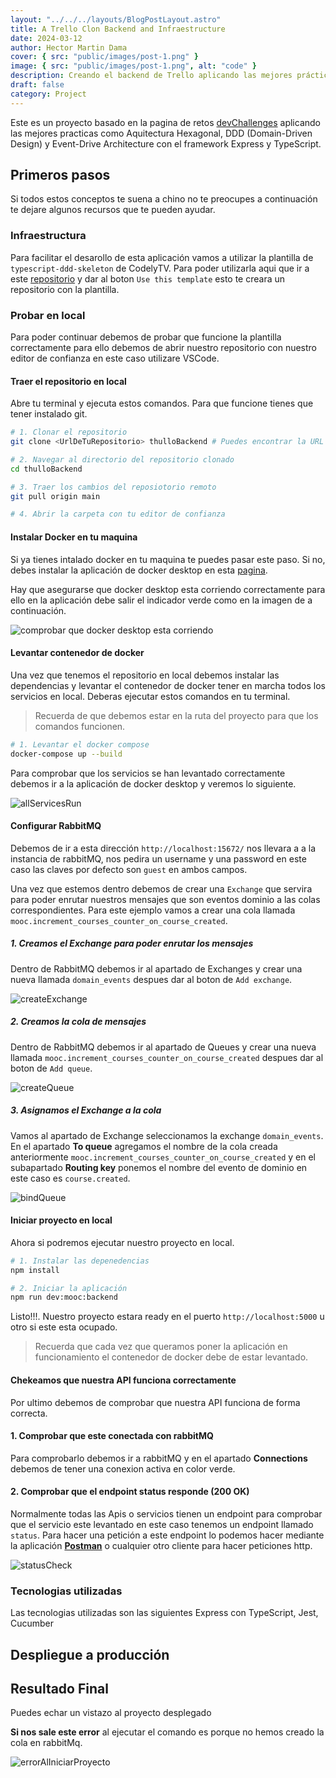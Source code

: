 ```yaml
---
layout: "../../../layouts/BlogPostLayout.astro"
title: A Trello Clon Backend and Infraestructure
date: 2024-03-12
author: Hector Martin Dama
cover: { src: "public/images/post-1.png" }
image: { src: "public/images/post-1.png", alt: "code" }
description: Creando el backend de Trello aplicando las mejores prácticas como Arquitectura Hexagonal, DDD (Domain-Driven Design) y Event-Driven Architecture.
draft: false
category: Project
---
```


Este es un proyecto basado en la pagina de retos [devChallenges](https://legacy.devchallenges.io/challenges/wP0LbGgEeKhpFHUpPpDh) aplicando las mejores practicas como Aquitectura Hexagonal, DDD (Domain-Driven Design) y Event-Drive Architecture con el framework Express y TypeScript.

## Primeros pasos

Si todos estos conceptos te suena a chino no te preocupes a continuación te dejare algunos recursos que te pueden ayudar.

### Infraestructura

Para facilitar el desarollo de esta aplicación vamos a utilizar la plantilla de `typescript-ddd-skeleton` de CodelyTV. Para poder utilizarla aqui que ir a este [repositorio](https://github.com/CodelyTV/typescript-ddd-example) y dar al boton `Use this template` esto te creara un repositorio con la plantilla.

### Probar en local

Para poder continuar debemos de probar que funcione la plantilla correctamente para ello debemos de abrir nuestro repositorio con nuestro editor de confianza en este caso utilizare VSCode.

#### Traer el repositorio en local

Abre tu terminal y ejecuta estos comandos. Para que funcione tienes que tener instalado git.

```sh
# 1. Clonar el repositorio
git clone <UrlDeTuRepositorio> thulloBackend # Puedes encontrar la URL en la página del repositorio de GitHub, en el botón verde "Code".

# 2. Navegar al directorio del repositorio clonado
cd thulloBackend

# 3. Traer los cambios del reposiotorio remoto
git pull origin main

# 4. Abrir la carpeta con tu editor de confianza
```

#### Instalar Docker en tu maquina

Si ya tienes intalado docker en tu maquina te puedes pasar este paso. Si no, debes instalar la aplicación de docker desktop en esta [pagina](https://www.docker.com/products/docker-desktop/).

Hay que asegurarse que docker desktop esta corriendo correctamente para ello en la aplicación debe salir el indicador verde como en la imagen de a continuación.

![comprobar que docker desktop esta corriendo](/images/post-1/dockerDesktopCheck.webp)

#### Levantar contenedor de docker

Una vez que tenemos el repositorio en local debemos instalar las dependencias y levantar el contenedor de docker tener en marcha todos los servicios en local. Deberas ejecutar estos comandos en tu terminal.

> Recuerda de que debemos estar en la ruta del proyecto para que los comandos funcionen.

```sh
# 1. Levantar el docker compose
docker-compose up --build
```

Para comprobar que los servicios se han levantado correctamente debemos ir a la aplicación de docker desktop y veremos lo siguiente.

![allServicesRun](/images/post-1/dockerAllServicesRun.webp)

#### Configurar RabbitMQ

Debemos de ir a esta dirección `http://localhost:15672/` nos llevara a a la instancia de rabbitMQ, nos pedira un username y una password en este caso las claves por defecto son `guest` en ambos campos.

Una vez que estemos dentro debemos de crear una `Exchange` que servira para poder enrutar nuestros mensajes que son eventos dominio a las colas correspondientes. Para este ejemplo vamos a crear una cola llamada `mooc.increment_courses_counter_on_course_created`.

##### 1. Creamos el Exchange para poder enrutar los mensajes

Dentro de RabbitMQ debemos ir al apartado de Exchanges y crear una nueva llamada `domain_events` despues dar al boton de `Add exchange`.

![createExchange](/images/post-1/createExchange.webp)

##### 2. Creamos la cola de mensajes

Dentro de RabbitMQ debemos ir al apartado de Queues y crear una nueva llamada `mooc.increment_courses_counter_on_course_created` despues dar al boton de `Add queue`.

![createQueue](/images/post-1/createQueue.webp)

##### 3. Asignamos el Exchange a la cola

Vamos al apartado de Exchange seleccionamos la exchange `domain_events`. En el apartado **To queue** agregamos el nombre de la cola creada anteriormente `mooc.increment_courses_counter_on_course_created` y en el subapartado **Routing key** ponemos el nombre del evento de dominio en este caso es `course.created`.

![bindQueue](/images/post-1/bindQueue.webp)

#### Iniciar proyecto en local

Ahora si podremos ejecutar nuestro proyecto en local.

```sh
# 1. Instalar las depenedencias
npm install

# 2. Iniciar la aplicación
npm run dev:mooc:backend
```

Listo!!!. Nuestro proyecto estara ready en el puerto `http://localhost:5000` u otro si este esta ocupado.

> Recuerda que cada vez que queramos poner la aplicación en funcionamiento el contenedor de docker debe de estar levantado.

#### Chekeamos que nuestra API funciona correctamente

Por ultimo debemos de comprobar que nuestra API funciona de forma correcta.

#### 1. Comprobar que este conectada con rabbitMQ

Para comprobarlo debemos ir a rabbitMQ y en el apartado **Connections** debemos de tener una conexion activa en color verde.

#### 2. Comprobar que el endpoint status responde (200 OK)

Normalmente todas las Apis o servicios tienen un endpoint para comprobar que el servicio este levantado en este caso tenemos un endpoint llamado `status`. Para hacer una petición a este endpoint lo podemos hacer mediante la aplicación [**Postman**](https://www.postman.com/downloads/) o cualquier otro cliente para hacer peticiones http.

![statusCheck](/images/post-1/statusCheck.webp)

### Tecnologias utilizadas

Las tecnologias utilizadas son las siguientes Express con TypeScript, Jest, Cucumber

## Despliegue a producción

## Resultado Final

Puedes echar un vistazo al proyecto desplegado

**Si nos sale este error** al ejecutar el comando es porque no hemos creado la cola en rabbitMq.

![errorAlIniciarProyecto](/images/post-1/errorLaunchProject.svg)
